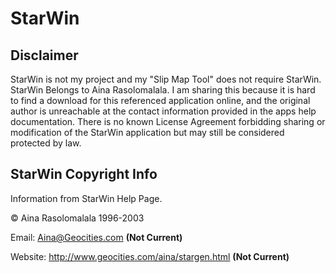 # StarWin

## Disclaimer

StarWin is not my project and my "Slip Map Tool" does not require StarWin. StarWin Belongs to Aina Rasolomalala. I am sharing this because it is hard to find a download for this referenced application online, and the original author is unreachable at the contact information provided in the apps help documentation. There is no known License Agreement forbidding sharing or modification of the StarWin application but may still be considered protected by law.

## StarWin Copyright Info

Information from StarWin Help Page.

&copy; Aina Rasolomalala 1996-2003

Email: Aina@Geocities.com **(Not Current)**

Website: http://www.geocities.com/aina/stargen.html **(Not Current)**